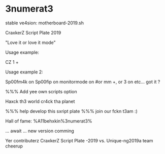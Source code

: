 # 3numerat3

stable ve4sion: motherboard-2019.sh

CraxkerZ Script Plate 2019

"Love it or love it mode"

Usage example: 

CZ 1 +

Usage example 2:

Sp00fm4k on
Sp00fip on
monitormode on #or mm +, or 3 on etc... got it ?

%%% Add yee own scripts option

Haxck th3 world cr4ck tha planet

%%% help develop this sxript plate
%%% join our fckn t3am :)

Hall of fame:
%A11behxkin%3numerat3%


... await ... new version comming


Yer contributerz CraxkerZ Script Plate -2019 vs. Unique-ng2019a team cheerup
